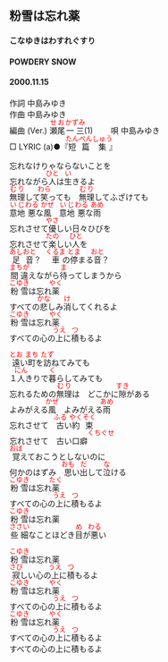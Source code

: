 <style type="text/css">
	ruby{
	    ruby-position: over;
	}
	ruby > rt{font-size: 12px;color:red;}
	p{font:16px;font-size: '楷体'}
</style>
## 粉雪は忘れ薬
#### こなゆきはわすれぐすり
#### POWDERY SNOW
#### 2000.11.15


作詞     中島みゆき　　　　　   
作曲      中島みゆき  　　　   
編曲 (Ver.) <ruby><rb>瀬尾</rb><rp>(</rp><rt>せお</rt><rp>)</rp></ruby><ruby><rb>一三</rb><rp>(</rp><rt>かずみ</rt><rp>)</rp></ruby>(1)　　
唄     中島みゆき    
□ LYRIC (a)●『<ruby><rb>短篇</rb><rp>(</rp><rt>たんぺん</rt><rp>)</rp></ruby><ruby><rb>集</rb><rp>(</rp><rt>しゅう</rt><rp>)</rp></ruby>』   
  
  
忘れなけりゃならないことを  
忘れながら<ruby><rb>人</rb><rp>(</rp><rt>ひと</rt><rp>)</rp></ruby>は<ruby><rb>生</rb><rp>(</rp><rt>い</rt><rp>)</rp></ruby>きるよ  
<ruby><rb>無理</rb><rp>(</rp><rt>むり</rt><rp>)</rp></ruby>して<ruby><rb>笑</rb><rp>(</rp><rt>わら</rt><rp>)</rp></ruby>っても　<ruby><rb>無理</rb><rp>(</rp><rt>むり</rt><rp>)</rp></ruby>してふざけても  
<ruby><rb>意地</rb><rp>(</rp><rt>いじ</rt><rp>)</rp></ruby><ruby><rb>悪</rb><rp>(</rp><rt>わる</rt><rp>)</rp></ruby>な<ruby><rb>風</rb><rp>(</rp><rt>かぜ</rt><rp>)</rp></ruby>　<ruby><rb>意地</rb><rp>(</rp><rt>いじ</rt><rp>)</rp></ruby><ruby><rb>悪</rb><rp>(</rp><rt>わる</rt><rp>)</rp></ruby>な<ruby><rb>雨</rb><rp>(</rp><rt>あめ</rt><rp>)</rp></ruby>  
忘れさせて<ruby><rb>優</rb><rp>(</rp><rt>やさ</rt><rp>)</rp></ruby>しい日々</rb><rp>(</rp><rt>ひび</rt><rp>)</rp></ruby>を  
忘れさせて<ruby><rb>楽</rb><rp>(</rp><rt>たの</rt><rp>)</rp></ruby>しい<ruby><rb>人</rb><rp>(</rp><rt>ひと</rt><rp>)</rp></ruby>を  
<ruby><rb>足音</rb><rp>(</rp><rt>あしおと</rt><rp>)</rp></ruby>？　<ruby><rb>車</rb><rp>(</rp><rt>くるま</rt><rp>)</rp></ruby>の<ruby><rb>停</rb><rp>(</rp><rt>とま</rt><rp>)</rp></ruby>まる<ruby><rb>音</rb><rp>(</rp><rt>おと</rt><rp>)</rp></ruby>？  
<ruby><rb>間違</rb><rp>(</rp><rt>まちが</rt><rp>)</rp></ruby>えながら<ruby><rb>待</rb><rp>(</rp><rt>ま</rt><rp>)</rp></ruby>ってしまうから  
<ruby><rb>粉雪</rb><rp>(</rp><rt>こゆき</rt><rp>)</rp></ruby>は忘れ<ruby><rb>薬</rb><rp>(</rp><rt>やく</rt><rp>)</rp></ruby>  
すべての<ruby><rb>悲</rb><rp>(</rp><rt>かな</rt><rp>)</rp></ruby>しみ<ruby><rb>消</rb><rp>(</rp><rt>け</rt><rp>)</rp></ruby>してくれるよ  
<ruby><rb>粉雪</rb><rp>(</rp><rt>こゆき</rt><rp>)</rp></ruby>は忘れ<ruby><rb>薬</rb><rp>(</rp><rt>やく</rt><rp>)</rp></ruby>  
すべての心の<ruby><rb>上</rb><rp>(</rp><rt>うえ</rt><rp>)</rp></ruby>に<ruby><rb>積</rb><rp>(</rp><rt>つ</rt><rp>)</rp></ruby>もるよ  
  
<ruby><rb>遠</rb><rp>(</rp><rt>とお</rt><rp>)</rp></ruby>い<ruby><rb>町</rb><rp>(</rp><rt>まち</rt><rp>)</rp></ruby>を<ruby><rb>訪</rb><rp>(</rp><rt>たず</rt><rp>)</rp></ruby>ねてみても  
１<ruby><rb>人</rb><rp>(</rp><rt>にん</rt><rp>)</rp></ruby>きりで<ruby><rb>暮</rb><rp>(</rp><rt>く</rt><rp>)</rp></ruby>らしてみても  
忘れるための<ruby><rb>無理</rb><rp>(</rp><rt>むり</rt><rp>)</rp></ruby>は　どこかに<ruby><rb>隙</rb><rp>(</rp><rt>すき</rt><rp>)</rp></ruby>がある  
よみがえる<ruby><rb>風</rb><rp>(</rp><rt>かぜ</rt><rp>)</rp></ruby>　よみがえる<ruby><rb>雨</rb><rp>(</rp><rt>あめ</rt><rp>)</rp></ruby>  
忘れさせて　<ruby><rb>古</rb><rp>(</rp><rt>ふる</rt><rp>)</rp></ruby>い<ruby><rb>約束</rb><rp>(</rp><rt>やくそく</rt><rp>)</rp></ruby>  
忘れさせて　古い<ruby><rb>口癖</rb><rp>(</rp><rt></rb><rp>(</rp><rt>くちぐせ</rt><rp>)</rp></ruby></rt><rp>)</rp></ruby>  
<ruby><rb>覚</rb><rp>(</rp><rt>おぼ</rt><rp>)</rp></ruby>えておこうとしないのに  
何かのはずみ　<ruby><rb>思</rb><rp>(</rp><rt>おも</rt><rp>)</rp></ruby>い<ruby><rb>出</rb><rp>(</rp><rt>だ</rt><rp>)</rp></ruby>して<ruby><rb>泣</rb><rp>(</rp><rt>な</rt><rp>)</rp></ruby>ける  
<ruby><rb>粉雪</rb><rp>(</rp><rt>こゆき</rt><rp>)</rp></ruby>は忘れ<ruby><rb>薬</rb><rp>(</rp><rt>たく</rt><rp>)</rp></ruby>  
すべての心の<ruby><rb>上</rb><rp>(</rp><rt>うえ</rt><rp>)</rp></ruby>に<ruby><rb>積</rb><rp>(</rp><rt>つ</rt><rp>)</rp></ruby>もるよ  
<ruby><rb>粉雪</rb><rp>(</rp><rt>こゆき</rt><rp>)</rp></ruby>は忘れ薬  
<ruby><rb>些細</rb><rp>(</rp><rt>ささい</rt><rp>)</rp></ruby>なことほどき<ruby><rb>目</rb><rp>(</rp><rt>め</rt><rp>)</rp></ruby>が<ruby><rb>悪</rb><rp>(</rp><rt>わる</rt><rp>)</rp></ruby>い  
  
<ruby><rb>粉雪</rb><rp>(</rp><rt>こゆき</rt><rp>)</rp></ruby>は忘れ薬  
<ruby><rb>寂</rb><rp>(</rp><rt>さび</rt><rp>)</rp></ruby>しい心の<ruby><rb>上</rb><rp>(</rp><rt>うえ</rt><rp>)</rp></ruby>に<ruby><rb>積</rb><rp>(</rp><rt>つ</rt><rp>)</rp></ruby>もるよ  
<ruby><rb>粉雪</rb><rp>(</rp><rt>こゆき</rt><rp>)</rp></ruby>は忘れ<ruby><rb>薬</rb><rp>(</rp><rt>やく</rt><rp>)</rp></ruby>  
すべての心の<ruby><rb>上</rb><rp>(</rp><rt>うえ</rt><rp>)</rp></ruby>に<ruby><rb>積</rb><rp>(</rp><rt>つ</rt><rp>)</rp></ruby>もるよ  
<ruby><rb>粉雪</rb><rp>(</rp><rt>こゆき</rt><rp>)</rp></ruby>は忘れ<ruby><rb>薬</rb><rp>(</rp><rt>やく</rt><rp>)</rp></ruby>  
すべての心の<ruby><rb>上</rb><rp>(</rp><rt>うえ</rt><rp>)</rp></ruby>に<ruby><rb>積</rb><rp>(</rp><rt>つ</rt><rp>)</rp></ruby>もるよ  
すべての心の上に積もるよ  